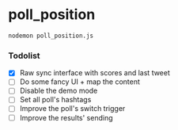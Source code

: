 # poll_position

```nodemon poll_position.js```

### Todolist

* [x] Raw sync interface with scores and last tweet
* [ ] Do some fancy UI + map the content
* [ ] Disable the demo mode
* [ ] Set all poll's hashtags
* [ ] Improve the poll's switch trigger
* [ ] Improve the results' sending
